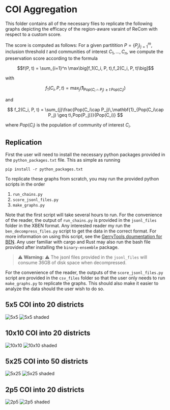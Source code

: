 # COI Aggregation

This folder contains all of the necessary files to replicate the following graphs
depicting the efficacy of the region-aware varaint of ReCom with respect to
a custom score.

The score is computed as follows: For a given partitition $P=\{P_j\}_{j=1}^{m}$, inclusion
threshold $t$ and communities of interest $C_1, \dots, C_n$,
we compute the preservation score according to the formula

$$f(P, t) = \sum_{i=1}^n  \max\big[f_1(C_i, P, t),f_2(C_i, P, t)\big]$$ 

with

$$
f_1(C_i, P, t) = \max_{j}\left(\mathbf{1}_{Pop(C_i\cap P_j) \geq t\,Pop(C_i)}\right) 
$$

and

$$
f_2(C_i, P, t) = \sum_{j}\frac{Pop(C_i\cap P_j)\,\mathbf{1}_{Pop(C_i\cap P_j) \geq t\,Pop(P_j)}}{Pop(C_i)} 
$$

where $Pop(C_i)$ is the population of community of interest $C_i$.


## Replication

First the user will need to install the necessary python packages provided in
the `python_packages.txt` file. This as simple as running

```
pip install -r python_packages.txt
```

To replicate these graphs from scratch, you may run the provided python
scripts in the order 
 
1. `run_chains.py`
2. `score_jsonl_files.py`
3. `make_graphs.py`


Note that the first script will take several hours to run. For the convenience
of the reader, the output of `run_chains.py` is provided in the `jsonl_files`
folder in the XBEN format. Any interested reader my run the 
`ben_decompress_files.py` script to get the data in the correct format. For
more information on using this script, see the 
[GerryTools doumentation for BEN](https://gerrytools.readthedocs.io/en/latest/user/ben/).
Any user familiar with cargo and Rust may also run the bash file provided
after installing the `binary-ensemble` package.


> :warning: **Warning:** :warning: The jsonl files provided in the `jsonl_files` will consume 36GB of 
> disk space when decompressed.

For the convenience of the reader, the outputs of the `score_jsonl_files.py`
script are provided in the `csv_files` folder so that the user only needs to run 
`make_graphs.py` to replicate the graphs. This should also make it easier to analyze
the data should the user wish to do so.

## 5x5 COI into 20 districts
![5x5](./graphs/python_coi_scores_5x5_100k_line.png)
![5x5 shaded](./assets/5x5_shaded.png)

## 10x10 COI into 20 districts
![10x10](./graphs/python_coi_scores_10x10_100k_line.png)
![10x10 shaded](./assets/10x10_shaded.png)

## 5x25 COI into 50 districts
![5x25](./graphs/python_coi_scores_5x25_100k_line.png)
![5x25 shaded](./assets/5x25_shaded.png)


## 2p5 COI into 20 districts
![2p5](./graphs/python_coi_scores_2p5_100k_line.png)
![2p5 shaded](./assets/2p5_shaded.png)
